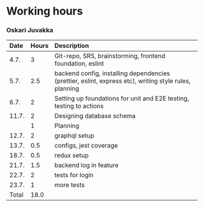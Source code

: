 # Working hours
### Oskari Juvakka

| Date  | Hours | Description                                                                                            |
| :---- | :---- | :----------------------------------------------------------------------------------------------------- |
| 4.7.  | 3     | Git-repo, SRS, brainstorming, frontend foundation, eslint                                              |
| 5.7.  | 2.5   | backend config, installing dependencies (prettier, eslint, express etc), writing style rules, planning |
| 6.7.  | 2     | Setting up foundations for unit and E2E testing, testing to actions                                    |
| 11.7. | 2     | Designing database schema                                                                              |
|       | 1     | Planning                                                                                               |
| 12.7. | 2     | graphql setup                                                                                          |
| 13.7. | 0.5   | configs, jest coverage                                                                                 |
| 18.7. | 0.5   | redux setup                                                                                            |
| 21.7. | 1.5   | backend log in feature                                                                                 |
| 22.7. | 2     | tests for login                                                                                        |
| 23.7. | 1     | more tests                                                                                             |
| Total | 18.0  |                                                                                                        |

